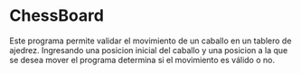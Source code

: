 # ChessBoard
Este programa permite validar el movimiento de un caballo en un tablero de ajedrez. Ingresando una posicion inicial del caballo y una posicion a la que se desea mover
el programa determina si el movimiento es válido o no. 
